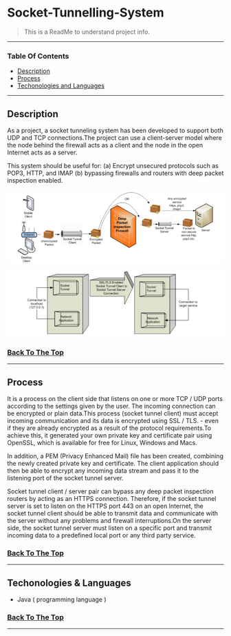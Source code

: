 # Socket-Tunnelling-System

>This is a ReadMe to understand project info.

---

### Table Of Contents

- [Description](#description)
- [Process](#process)
- [Techonologies and Languages](#languages)

---

## Description

As a project, a socket tunneling system has been developed to support both UDP and TCP connections.The project can use a client-server model where the node behind the firewall acts as a client and the node in the open Internet acts as a server.

This system should be useful for:
(a) Encrypt unsecured protocols such as POP3, HTTP, and IMAP
(b) bypassing firewalls and routers with deep packet inspection enabled.

![ ](screenshots/socket%20tunnel%20architecture.jpg)

![ ](screenshots/socket%20tunnel%20process%20comunication.jpg)





### [Back To The Top](#Software-Architecture-for-Natural-Disaster)

---

## Process

It is a process on the client side that listens on one or more TCP / UDP ports according to the settings given by the user.
The incoming connection can be encrypted or plain data.This process (socket tunnel client) must accept incoming communication and its data is encrypted using SSL / TLS. - even if they are already encrypted as a result of the protocol requirements.To achieve this, it generated your own private key and certificate pair using OpenSSL, which is available for free for Linux, Windows and Macs.

In addition, a PEM (Privacy Enhanced Mail) file has been created, combining the newly created private key and certificate.
The client application should then be able to encrypt any incoming data stream and pass it to the listening port of the socket tunnel server.

Socket tunnel client / server pair can bypass any deep packet inspection routers by acting as an HTTPS connection.
Therefore, if the socket tunnel server is set to listen on the HTTPS port 443 on an open Internet, the socket tunnel client should be able to transmit data and communicate with the server without any problems and firewall interruptions.On the server side, the socket tunnel server must listen on a specific port and transmit incoming data to a predefined local port or any third party service.


### [Back To The Top](#Software-Architecture-for-Natural-Disaster)

---

## Techonologies & Languages

- Java ( programming language )


### [Back To The Top](#Software-Architecture-for-Natural-Disaster)

---



